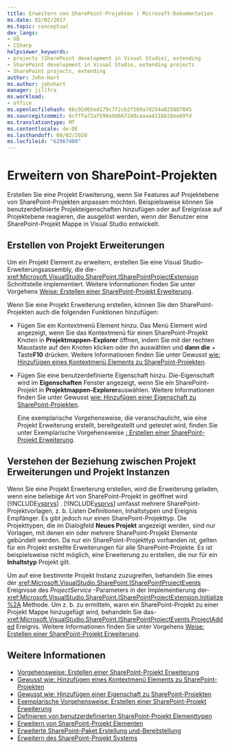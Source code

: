 ```yaml
---
title: Erweitern von SharePoint-Projekten | Microsoft-Dokumentation
ms.date: 02/02/2017
ms.topic: conceptual
dev_langs:
- VB
- CSharp
helpviewer_keywords:
- projects [SharePoint development in Visual Studio], extending
- SharePoint development in Visual Studio, extending projects
- SharePoint projects, extending
author: John-Hart
ms.author: johnhart
manager: jillfra
ms.workload:
- office
ms.openlocfilehash: 6bc92d65ed179c7f2cb2f569a7d254a025887845
ms.sourcegitcommit: 6cfffa72af599a9d667249caaaa411bb28ea69fd
ms.translationtype: MT
ms.contentlocale: de-DE
ms.lasthandoff: 09/02/2020
ms.locfileid: "62967480"
---
```

# <a name="extend-sharepoint-projects"></a>Erweitern von SharePoint-Projekten
  Erstellen Sie eine Projekt Erweiterung, wenn Sie Features auf Projektebene von SharePoint-Projekten anpassen möchten. Beispielsweise können Sie benutzerdefinierte Projekteigenschaften hinzufügen oder auf Ereignisse auf Projektebene reagieren, die ausgelöst werden, wenn der Benutzer eine SharePoint-Projekt Mappe in Visual Studio entwickelt.

## <a name="create-project-extensions"></a>Erstellen von Projekt Erweiterungen
 Um ein Projekt Element zu erweitern, erstellen Sie eine Visual Studio-Erweiterungsassembly, die die- <xref:Microsoft.VisualStudio.SharePoint.ISharePointProjectExtension> Schnittstelle implementiert. Weitere Informationen finden Sie unter Vorgehens [Weise: Erstellen einer SharePoint-Projekt Erweiterung](../sharepoint/how-to-create-a-sharepoint-project-extension.md).

 Wenn Sie eine Projekt Erweiterung erstellen, können Sie den SharePoint-Projekten auch die folgenden Funktionen hinzufügen:

- Fügen Sie ein Kontextmenü Element hinzu. Das Menü Element wird angezeigt, wenn Sie das Kontextmenü für einen SharePoint-Projekt Knoten in **Projektmappen-Explorer** öffnen, indem Sie mit der rechten Maustaste auf den Knoten klicken oder ihn auswählen und **dann die** + Taste**F10** drücken. Weitere Informationen finden Sie unter Gewusst [wie: Hinzufügen eines Kontextmenü Elements zu SharePoint-Projekten](../sharepoint/how-to-add-a-shortcut-menu-item-to-sharepoint-projects.md).

- Fügen Sie eine benutzerdefinierte Eigenschaft hinzu. Die-Eigenschaft wird im **Eigenschaften** Fenster angezeigt, wenn Sie ein SharePoint-Projekt in **Projektmappen-Explorer**auswählen. Weitere Informationen finden Sie unter Gewusst [wie: Hinzufügen einer Eigenschaft zu SharePoint-Projekten](../sharepoint/how-to-add-a-property-to-sharepoint-projects.md).

  Eine exemplarische Vorgehensweise, die veranschaulicht, wie eine Projekt Erweiterung erstellt, bereitgestellt und getestet wird, finden Sie unter Exemplarische Vorgehensweise [: Erstellen einer SharePoint-Projekt Erweiterung](../sharepoint/walkthrough-creating-a-sharepoint-project-extension.md).

## <a name="understand-the-relationship-between-project-extensions-and-project-instances"></a>Verstehen der Beziehung zwischen Projekt Erweiterungen und Projekt Instanzen
 Wenn Sie eine Projekt Erweiterung erstellen, wird die Erweiterung geladen, wenn eine beliebige Art von SharePoint-Projekt in geöffnet wird [!INCLUDE[vsprvs](../sharepoint/includes/vsprvs-md.md)] . [!INCLUDE[vsprvs](../sharepoint/includes/vsprvs-md.md)] umfasst mehrere SharePoint-Projektvorlagen, z. b. Listen Definitionen, Inhaltstypen und Ereignis Empfänger. Es gibt jedoch nur einen SharePoint-Projekttyp. Die Projekttypen, die im Dialogfeld **Neues Projekt** angezeigt werden, sind nur Vorlagen, mit denen ein oder mehrere SharePoint-Projekt Elemente gebündelt werden. Da nur ein SharePoint-Projekttyp vorhanden ist, gelten für ein Projekt erstellte Erweiterungen für alle SharePoint-Projekte. Es ist beispielsweise nicht möglich, eine Erweiterung zu erstellen, die nur für ein **Inhaltstyp** Projekt gilt.

 Um auf eine bestimmte Projekt Instanz zuzugreifen, behandeln Sie eines der <xref:Microsoft.VisualStudio.SharePoint.ISharePointProjectEvents> Ereignisse des *ProjectService* -Parameters in der Implementierung der- <xref:Microsoft.VisualStudio.SharePoint.ISharePointProjectExtension.Initialize%2A> Methode. Um z. b. zu ermitteln, wann ein SharePoint-Projekt zu einer Projekt Mappe hinzugefügt wird, behandeln Sie das- <xref:Microsoft.VisualStudio.SharePoint.ISharePointProjectEvents.ProjectAdded> Ereignis. Weitere Informationen finden Sie unter Vorgehens [Weise: Erstellen einer SharePoint-Projekt Erweiterung](../sharepoint/how-to-create-a-sharepoint-project-extension.md).

## <a name="see-also"></a>Weitere Informationen
- [Vorgehensweise: Erstellen einer SharePoint-Projekt Erweiterung](../sharepoint/how-to-create-a-sharepoint-project-extension.md)
- [Gewusst wie: Hinzufügen eines Kontextmenü Elements zu SharePoint-Projekten](../sharepoint/how-to-add-a-shortcut-menu-item-to-sharepoint-projects.md)
- [Gewusst wie: Hinzufügen einer Eigenschaft zu SharePoint-Projekten](../sharepoint/how-to-add-a-property-to-sharepoint-projects.md)
- [Exemplarische Vorgehensweise: Erstellen einer SharePoint-Projekt Erweiterung](../sharepoint/walkthrough-creating-a-sharepoint-project-extension.md)
- [Definieren von benutzerdefinierten SharePoint-Projekt Elementtypen](../sharepoint/defining-custom-sharepoint-project-item-types.md)
- [Erweitern von SharePoint-Projekt Elementen](../sharepoint/extending-sharepoint-project-items.md)
- [Erweiterte SharePoint-Paket Erstellung und-Bereitstellung](../sharepoint/extending-sharepoint-packaging-and-deployment.md)
- [Erweitern des SharePoint-Projekt Systems](../sharepoint/extending-the-sharepoint-project-system.md)
